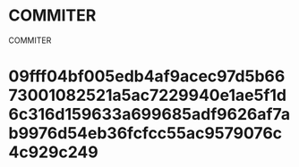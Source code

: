 # COMMITER
COMMITER






# 09fff04bf005edb4af9acec97d5b6673001082521a5ac7229940e1ae5f1d6c316d159633a699685adf9626af7ab9976d54eb36fcfcc55ac9579076c4c929c249
